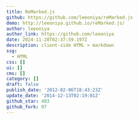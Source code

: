 ```yaml
---
title: ReMarked.js
github: https://github.com/leeoniya/reMarked.js
demo: http://leeoniya.github.io/reMarked.js/
author: leeoniya
author_link: https://github.com/leeoniya
date: 2024-11-28T02:37:59.197Z
description: client-side HTML > markdown
ssg:
  - HTML
css: []
ui: []
cms: []
category: []
draft: false
publish_date: '2012-02-06T18:43:23Z'
update_date: '2014-12-13T02:19:01Z'
github_star: 403
github_fork: 97
---
```

